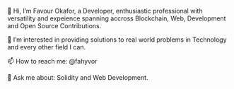 👋 Hi, I’m Favour Okafor, a Developer, enthusiastic professional with versatility and expeience spanning accross Blockchain, Web, Development and Open Source Contributions.

👀 I’m interested in providing solutions to real world problems in Technology and every other field I can.

📫 How to reach me: @fahyvor

💬 Ask me about: Solidity and Web Development.

<!---
Fahyvor/Fahyvor is a ✨ special ✨ repository because its `README.md` (this file) appears on your GitHub profile.
You can click the Preview link to take a look at your changes.
--->
